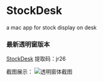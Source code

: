 # StockDesk
a mac app for stock display on desk

### 最新透明窗版本
[StockDesk](https://pan.baidu.com/s/1Ow_64ubolmzHllkfX5NEmQ) 
提取码：jr26

截图展示：
![透明窗体截图](https://github.com/wingsrao/StockDesk/blob/master/screenPic.png '截图')


